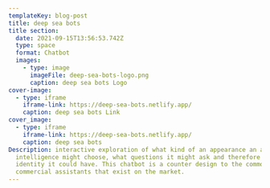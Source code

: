 ```yaml
---
templateKey: blog-post
title: deep sea bots
title section:
  date: 2021-09-15T13:56:53.742Z
  type: space
  format: Chatbot
  images:
    - type: image
      imageFile: deep-sea-bots-logo.png
      caption: deep sea bots Logo
cover-image:
  - type: iframe
    iframe-link: https://deep-sea-bots.netlify.app/
    caption: deep sea bots Link
cover_image:
  - type: iframe
    iframe-link: https://deep-sea-bots.netlify.app/
    caption: deep sea bots
Description: interactive exploration of what kind of an appearance an artificial
  intelligence might choose, what questions it might ask and therefore what
  identity it could have. This chatbot is a counter design to the common
  commercial assistants that exist on the market.
---
```

